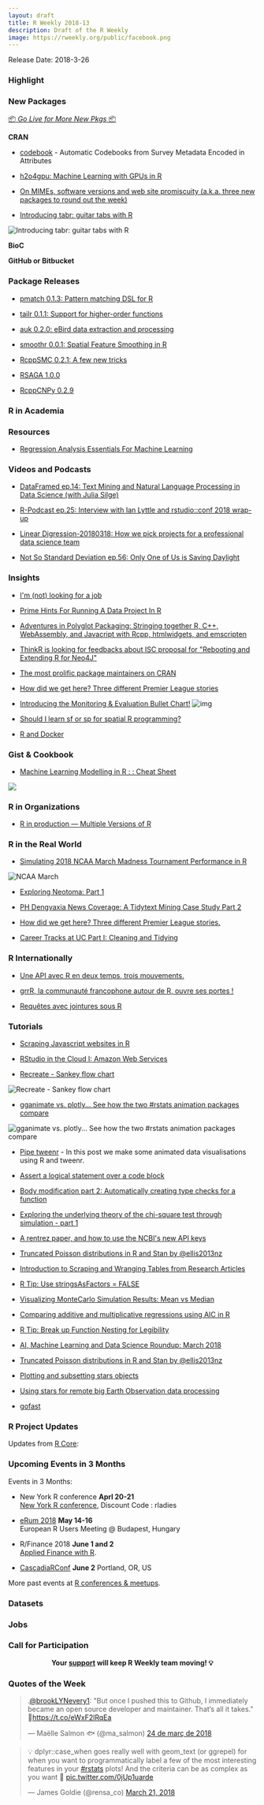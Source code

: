 ```yaml
---
layout: draft
title: R Weekly 2018-13
description: Draft of the R Weekly
image: https://rweekly.org/public/facebook.png
---
```


Release Date: 2018-3-26

###  Highlight



###  New Packages

<p class="added-hostname"><a href="https://rweekly.org/live" target="_blank" class="externalLink">📦 <i>Go Live for More New Pkgs</i> 📦</a></p>

**CRAN**

+ [codebook](https://cran.r-project.org/web/packages/codebook/index.html) - Automatic Codebooks from Survey Metadata Encoded in Attributes

+ [h2o4gpu: Machine Learning with GPUs in R](https://CRAN.R-project.org/package=h2o4gpu)

+ [On MIMEs, software versions and web site promiscuity (a.k.a. three new packages to round out the week)](https://rud.is/b/2018/03/23/on-mimes-software-versions-and-web-site-promiscuity-a-k-a-three-new-packages-to-round-out-the-week/)

+ [Introducing tabr: guitar tabs with R](https://leonawicz.github.io/blog/post/introducing-tabr-guitar-tabs-with-r/)

![Introducing tabr: guitar tabs with R](https://pbs.twimg.com/media/DYqmaBqVoAEQlT1.jpg)

**BioC**


**GitHub or Bitbucket**



### Package Releases

+ [pmatch 0.1.3: Pattern matching DSL for R](https://mailund.github.io/r-programmer-blog/2018/03/22/pmatch-0-1-3/)

+ [tailr 0.1.1: Support for higher-order functions](https://mailund.github.io/r-programmer-blog/2018/03/17/tailr-v0.1.1/)


+ [auk 0.2.0: eBird data extraction and processing](https://cornelllabofornithology.github.io/auk/)

+ [smoothr 0.0.1: Spatial Feature Smoothing in R](http://strimas.com/smoothr/)

+ [RcppSMC 0.2.1: A few new tricks](http://dirk.eddelbuettel.com/blog/2018/03/18#rcppsmc_0.2.1)

+ [RSAGA 1.0.0](http://r-spatial.org//r/2018/03/20/RSAGA-1.0.0.html)

+ [RcppCNPy 0.2.9](http://dirk.eddelbuettel.com/blog/2018/03/22#rcppcnpy_0.2.9)

###  R in Academia




###  Resources

+ [Regression Analysis Essentials For Machine Learning](http://www.sthda.com/english/wiki/regression-analysis-essentials-for-machine-learning)


###  Videos and Podcasts

+ [DataFramed ep.14: Text Mining and Natural Language Processing in Data Science (with Julia Silge)](https://www.datacamp.com/community/podcast/text-mining-nlproc)

+ [R-Podcast ep.25: Interview with Ian Lyttle and rstudio::conf 2018 wrap-up](https://r-podcast.org/episode/025-rstudioconf-ian-lyttle/)

+ [Linear Digression-20180318: How we pick projects for a professional data science team](http://lineardigressions.com/)

+ [Not So Standard Deviation ep.56: Only One of Us is Saving Daylight](http://nssdeviations.com/56-only-one-of-us-is-saving-daylight)

### Insights

+ [I'm (not) looking for a job](https://purrple.cat/blog/2018/03/22/i-m-not-looking-for-a-job/)

+ [Prime Hints For Running A Data Project In R](https://kkulma.github.io/2018-03-18-Prime-Hints-for-Running-a-data-project-in-R/)

+ [Adventures in Polyglot Packaging: Stringing together R, C++, WebAssembly, and Javacript with Rcpp, htmlwidgets, and emscripten](https://noamross.github.io/wassa/inst/doc/adventures-in-webassembly.html)

+ [ThinkR is looking for feedbacks about ISC proposal for "Rebooting and Extending R for Neo4J"](https://github.com/ThinkR-open/isc-proposal)

+ [The most prolific package maintainers on CRAN](http://blog.revolutionanalytics.com/2018/03/the-most-prolific-package-maintainers-on-cran.html)

+ [How did we get here? Three different Premier League stories](https://austinwehrwein.com/post/epltimeline/)

+ [Introducing the Monitoring & Evaluation Bullet Chart!](http://www.acdivoca.org/2018/03/introducing-the-monitoring-and-evaluation-bullet-chart/)
![img](https://i.imgur.com/8FrfaRW.png)

+ [Should I learn sf or sp for spatial R programming?](http://www.seascapemodels.org/rstats/2018/03/23/should-I-learn-sp-or-sf.html)

+ [R and Docker](http://blog.revolutionanalytics.com/2018/03/r-and-docker.html)

### Gist & Cookbook

+ [Machine Learning Modelling in R : : Cheat Sheet](http://www.thertrader.com/2018/03/22/machine-learning-modelling-in-r-cheat-sheet/)

![](http://www.thertrader.com/wp-content/uploads/2018/03/Picture3-300x223.jpg)

###  R in Organizations

+ [R in production — Multiple Versions of R](https://rviews.rstudio.com/2018/03/21/multiple-versions-of-r/)


### R in the Real World

+ [Simulating 2018 NCAA March Madness Tournament Performance in R](https://mattkmiecik.com/post-Simulating-2018-NCAA-March-Madness-Tournament-Performance-in-R.html)

![NCAA March](https://github.com/mkmiecik14/mkmiecik14.github.io/blob/master/post-Simulating-2018-NCAA-March-Madness-Tournament-Performance-in-R_files/figure-html/unnamed-chunk-8-1.png?raw=true)

+ [Exploring Neotoma: Part 1](https://cabinetofcuriosity.github.io/cabinetofcuriosity_site/retrieving-summary-neotoma/)

+ [PH Dengvaxia News Coverage: A Tidytext Mining Case Study Part 2](https://brennonborbon.wordpress.com/2018/03/17/ph-dengvaxia-news-coverage-a-tidytext-mining-case-study-in-r-part-2/)

+ [How did we get here? Three different Premier League stories.](https://austinwehrwein.com/post/epltimeline/)

+ [Career Tracks at UC Part I: Cleaning and Tidying](https://daranzolin.github.io//articles/2018-03/careertracksi)

### R Internationally

+ [Une API avec R en deux temps, trois mouvements.](https://thinkr.fr/api-r-deux-temps-trois-mouvements/)

+ [grrR, la communauté francophone autour de R, ouvre ses portes !](http://frama.link/r-grrr)

+ [Requêtes avec jointures sous R](https://tutoriels-data-mining.blogspot.fr/2018/03/requetes-avec-jointures-sous-r.html)

###  Tutorials

+ [Scraping Javascript websites in R ](http://blog.brooke.science/posts/scraping-javascript-websites-in-r/)

+ [RStudio in the Cloud I: Amazon Web Services](http://strimas.com/r/rstudio-cloud-1/)

+ [Recreate - Sankey flow chart](https://www.hvitfeldt.me/2018/03/recreate-sankey-flow-chart/)

![Recreate - Sankey flow chart](https://d33wubrfki0l68.cloudfront.net/e7e4e765fd3b4839d9a5a88f2f4738950e13aed0/5773b/post/2018-03-20-recreate-sankey-flow-chart_files/figure-html/unnamed-chunk-12.gif)

+ [gganimate vs. plotly... See how the two #rstats animation packages compare](https://www.brucemeng.ca/post/animations-in-r/)

![gganimate vs. plotly... See how the two #rstats animation packages compare](https://www.brucemeng.ca/img/gganimate.gif)

+ [Pipe tweenr](http://lenkiefer.com/2018/03/18/pipe-tweenr/) - In this post we make some animated data visualisations using R and tweenr.

+ [Assert a logical statement over a code block](https://coolbutuseless.bitbucket.io/2018/03/22/assert-condition-over-a-code-block/)

+ [Body modification part 2: Automatically creating type checks for a function](https://coolbutuseless.bitbucket.io/2018/03/18/body-modification-part-2-automatically-creating-type-checks-for-a-function/)

+ [Exploring the underlying theory of the chi-square test through simulation - part 1](https://www.rdatagen.net/post/a-little-intuition-and-simulation-behind-the-chi-square-test-of-independence/)

+ [A rentrez paper, and how to use the NCBI's new API keys](https://ropensci.org/blog/2018/03/20/rentrez-paper/)

+ [Truncated Poisson distributions in R and Stan by @ellis2013nz](http://ellisp.github.io/blog/2018/03/20/truncated-poisson)

+ [Introduction to Scraping and Wranging Tables from Research Articles](http://research.libd.org/rstatsclub/2018/03/19/introduction-to-scraping-and-wranging-tables-from-research-articles/)

+ [R Tip: Use stringsAsFactors = FALSE](http://www.win-vector.com/blog/2018/03/r-tip-use-stringsasfactors-false/)

+ [Visualizing MonteCarlo Simulation Results: Mean vs Median](https://firstdifferences.wordpress.com/2018/03/15/visualizing-montecarlo-simulation-results-mean-vs-median/)

+ [Comparing additive and multiplicative regressions using AIC in R](https://forecasting.svetunkov.ru/en/2018/03/22/comparing-additive-and-multiplicative-regressions-using-aic-in-r/)

+ [R Tip: Break up Function Nesting for Legibility](http://www.win-vector.com/blog/2018/03/r-tip-break-up-function-nesting-for-legibility/)

+ [AI, Machine Learning and Data Science Roundup: March 2018](http://blog.revolutionanalytics.com/2018/03/aimlds-roundup-march-2018.html)

+ [Truncated Poisson distributions in R and Stan by @ellis2013nz](https://freerangestats.info/blog/2018/03/20/truncated-poisson)

+ [Plotting and subsetting stars objects](http://r-spatial.org//r/2018/03/22/stars2.html)

+ [Using stars for remote big Earth Observation data processing](http://r-spatial.org//r/2018/03/23/stars3.html)

+ [gofast](https://purrple.cat/blog/2018/03/23/gofast/)

<!--<div class="post-more-begin"></div><div class="post-more-end"></div>-->

###  R Project Updates

Updates from [R Core](http://developer.r-project.org/blosxom.cgi/R-devel/NEWS):



###  Upcoming Events in 3 Months

Events in 3 Months:

+ New York R conference **Aprl 20-21** <br />
[New York R conference](https://www.rstats.nyc/), Discount Code : rladies

+ [eRum 2018](http://2018.erum.io) **May 14-16** <br />
European R Users Meeting @ Budapest, Hungary

+ R/Finance 2018 **June 1 and 2** <br />
[Applied Finance with R](http://www.rinfinance.com).

+ [CascadiaRConf](https://cascadiarconf.com/) **June 2**
Portland, OR, US

<!--
+ [7eme Rencontres R](https://r2018-rennes.sciencesconf.org/)  **July 5 & 6** <br />
Rennes - Agrocampus

+ [useR! 2018](https://user2018.r-project.org/) **July 10** <br />
The annual useR! conference is the main meeting of the international R user and developer community.

+ [LatinR 2018](http://latin-r.com/) **Sept 4-5** <br />
Buenos Aires, Argentina. -->

More past events at [R conferences & meetups](https://conf.rweekly.org).

### Datasets




### Jobs




###  Call for Participation



<p class="hide-support added-hostname support-rweekly" style="text-align: center;font-weight: bold;">Your <a class="non-visited externalLink" href="https://www.patreon.com/rweekly" onclick="pas(this)">support</a> will keep R Weekly team moving! 💡</p>

###  Quotes of the Week

<blockquote class="twitter-tweet" data-lang="ca"><p lang="en" dir="ltr">.<a href="https://twitter.com/brookLYNevery1?ref_src=twsrc%5Etfw">@brookLYNevery1</a>: &quot;But once I pushed this to Github, I immediately became an open source developer and maintainer. That’s all it takes.&quot; 🚀<a href="https://t.co/eWxF2lRqEa">https://t.co/eWxF2lRqEa</a></p>&mdash; Maëlle Salmon 🐟 (@ma_salmon) <a href="https://twitter.com/ma_salmon/status/977566687984869376?ref_src=twsrc%5Etfw">24 de març de 2018</a></blockquote>


<blockquote class="twitter-tweet" data-lang="en"><p lang="en" dir="ltr">💡 dplyr::case_when goes really well with geom_text (or ggrepel) for when you want to programmatically label a few of the most interesting features in your <a href="https://twitter.com/hashtag/rstats?src=hash&amp;ref_src=twsrc%5Etfw">#rstats</a> plots! And the criteria can be as complex as you want 🎉 <a href="https://t.co/0jUp1uarde">pic.twitter.com/0jUp1uarde</a></p>&mdash; James Goldie (@rensa_co) <a href="https://twitter.com/rensa_co/status/976340414016843776?ref_src=twsrc%5Etfw">March 21, 2018</a></blockquote>

